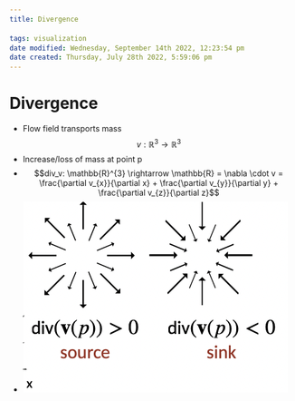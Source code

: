 ```yaml
---
title: Divergence

tags: visualization 
date modified: Wednesday, September 14th 2022, 12:23:54 pm
date created: Thursday, July 28th 2022, 5:59:06 pm
---
```


# Divergence
- Flow field transports mass $$v:\mathbb{R}^{3}\rightarrow \mathbb{R}^{3}$$
- Increase/loss of mass at point p
- $$div_v: \mathbb{R}^{3} \rightarrow \mathbb{R} = \nabla \cdot v = \frac{\partial v_{x}}{\partial x} + \frac{\partial v_{y}}{\partial y} + \frac{\partial v_{z}}{\partial z}$$
- ![](assets/Screenshot%202022-09-14%20at%2012.23.33%20PM.png)

